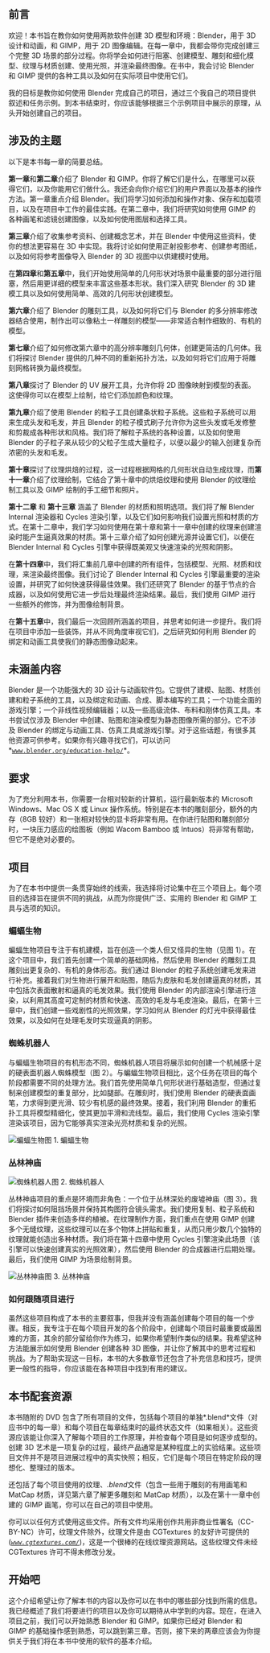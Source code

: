 ## 前言

欢迎！本书旨在教你如何使用两款软件创建 3D 模型和环境：Blender，用于 3D 设计和动画，和 GIMP，用于 2D 图像编辑。在每一章中，我都会带你完成创建三个完整 3D 场景的部分过程。你将学会如何进行阻塞、创建模型、雕刻和细化模型、纹理与材质创建、使用光照，并渲染最终图像。在书中，我会讨论 Blender 和 GIMP 提供的各种工具以及如何在实际项目中使用它们。

我的目标是教你如何使用 Blender 完成自己的项目，通过三个我自己的项目提供叙述和任务示例。到本书结束时，你应该能够根据三个示例项目中展示的原理，从头开始创建自己的项目。

## 涉及的主题

以下是本书每一章的简要总结。

**第一章**和**第二章**介绍了 Blender 和 GIMP。你将了解它们是什么，在哪里可以获得它们，以及你能用它们做什么。我还会向你介绍它们的用户界面以及基本的操作方法。第一章重点介绍 Blender。我们将学习如何添加和操作对象、保存和加载项目，以及在项目中工作的最佳实践。在第二章中，我们将研究如何使用 GIMP 的各种画笔和滤镜创建图像，以及如何使用图层和选择工具。

**第三章**介绍了收集参考资料、创建概念艺术，并在 Blender 中使用这些资料，使你的想法更容易在 3D 中实现。我将讨论如何使用正射投影参考、创建参考图纸，以及如何将参考图像导入 Blender 的 3D 视图中以供建模时使用。

在**第四章**和**第五章**中，我们开始使用简单的几何形状对场景中最重要的部分进行阻塞，然后用更详细的模型来丰富这些基本形状。我们深入研究 Blender 的 3D 建模工具以及如何使用简单、高效的几何形状创建模型。

**第六章**介绍了 Blender 的雕刻工具，以及如何将它们与 Blender 的多分辨率修改器结合使用，制作出可以像粘土一样雕刻的模型——非常适合制作细致的、有机的模型。

**第七章**介绍了如何修改第六章中的高分辨率雕刻几何体，创建更简洁的几何体。我们将探讨 Blender 提供的几种不同的重新拓扑方法，以及如何将它们应用于将雕刻网格转换为最终模型。

**第八章**探讨了 Blender 的 UV 展开工具，允许你将 2D 图像映射到模型的表面。这使得你可以在模型上绘制，给它们添加颜色和纹理。

**第九章**介绍了使用 Blender 的粒子工具创建条状粒子系统。这些粒子系统可以用来生成头发和毛发，并且 Blender 的粒子模式刷子允许你为这些头发或毛发修整和剪裁成各种形状和风格。我们将了解粒子系统的各种设置，以及如何使用 Blender 的子粒子来从较少的父粒子生成大量粒子，以便以最少的输入创建复杂而浓密的头发和毛发。

**第十章**探讨了纹理烘焙的过程，这一过程根据网格的几何形状自动生成纹理，而**第十一章**介绍了纹理绘制，它结合了第十章中的烘焙纹理和使用 Blender 的纹理绘制工具以及 GIMP 绘制的手工细节和照片。

**第十二章** 和 **第十三章** 涵盖了 Blender 的材质和照明选项。我们将了解 Blender Internal 渲染器和 Cycles 渲染引擎，以及它们如何影响我们设置光照和材质的方式。在第十二章中，我们学习如何使用在第十章和第十一章中创建的纹理来创建渲染时能产生逼真效果的材质。第十三章介绍了如何创建光源并设置它们，以便在 Blender Internal 和 Cycles 引擎中获得既美观又快速渲染的光照和阴影。

在**第十四章**中，我们将汇集前几章中创建的所有组件，包括模型、光照、材质和纹理，来渲染最终图像。我们讨论了 Blender Internal 和 Cycles 引擎最重要的渲染设置，并研究了如何快速获得最佳效果。我们还研究了 Blender 的基于节点的合成器，以及如何使用它进一步后处理最终渲染结果。最后，我们使用 GIMP 进行一些额外的修饰，并为图像绘制背景。

在**第十五章**中，我们最后一次回顾所涵盖的项目，并思考如何进一步提升。我们将在项目中添加一些装饰，并从不同角度审视它们，之后研究如何利用 Blender 的绑定和动画工具使我们的静态图像动起来。

## 未涵盖内容

Blender 是一个功能强大的 3D 设计与动画软件包。它提供了建模、贴图、材质创建和粒子系统的工具，以及绑定和动画、合成、脚本编写的工具；一个功能全面的游戏引擎；一个非线性视频编辑器；以及一些高级流体、布料和刚体仿真工具。本书尝试仅涉及 Blender 中创建、贴图和渲染模型为静态图像所需的部分。它不涉及 Blender 的绑定与动画工具、仿真工具或游戏引擎。对于这些话题，有很多其他资源可供参考。如果你有兴趣寻找它们，可以访问*[`www.blender.org/education-help/`](http://www.blender.org/education-help/)*。

## 要求

为了充分利用本书，你需要一台相对较新的计算机，运行最新版本的 Microsoft Windows、Mac OS X 或 Linux 操作系统。特别是在本书的雕刻部分，额外的内存（8GB 较好）和一张相对较快的显卡将非常有用。在你进行贴图和雕刻部分时，一块压力感应的绘图板（例如 Wacom Bamboo 或 Intuos）将非常有帮助，但它不是绝对必要的。

## 项目

为了在本书中提供一条贯穿始终的线索，我选择将讨论集中在三个项目上。每个项目的选择旨在提供不同的挑战，从而为你提供广泛、实用的 Blender 和 GIMP 工具与选项的知识。

### 蝙蝠生物

蝙蝠生物项目专注于有机建模，旨在创造一个类人但又怪异的生物（见图 1）。在这个项目中，我们首先创建一个简单的基础网格，然后使用 Blender 的雕刻工具雕刻出更复杂的、有机的身体形态。我们通过 Blender 的粒子系统创建毛发来进行补充。接着我们对生物进行展开和贴图，随后为皮肤和毛发创建逼真的材质，其中包括次表面散射和逼真的毛发效果。我们使用 Blender 的内部渲染引擎进行渲染，以利用其高度可定制的材质和快速、高效的毛发与毛皮渲染。最后，在第十三章中，我们创建一些戏剧性的光照效果，学习如何从 Blender 的灯光中获得最佳效果，以及如何在处理毛发时实现逼真的阴影。

### 蜘蛛机器人

与蝙蝠生物项目的有机形态不同，蜘蛛机器人项目将展示如何创建一个机械感十足的硬表面机器人蜘蛛模型（图 2）。与蝙蝠生物项目相比，这个任务在项目的每个阶段都需要不同的处理方法。我们首先使用简单几何形状进行基础造型，但通过复制来创建模型的重复部分，比如腿部。在雕刻时，我们使用 Blender 的硬表面画笔，力求得到更光滑、较少有机感的最终效果。接着，我们利用 Blender 的重拓扑工具将模型精细化，使其更加平滑和流线型。最后，我们使用 Cycles 渲染引擎渲染该项目，因为它能够真实渲染光亮材质和复杂的光照。

![蝙蝠生物](img/httpatomoreillycomsourcenostarchimages1538248.png.jpg)图 1. 蝙蝠生物

### 丛林神庙

![蜘蛛机器人](img/httpatomoreillycomsourcenostarchimages1538250.png.jpg)图 2. 蜘蛛机器人

丛林神庙项目的重点是环境而非角色：一个位于丛林深处的废墟神庙（图 3）。我们将探讨如何阻挡场景并保持其构图符合镜头需求。我们使用复制、粒子系统和 Blender 插件来创造多样的植被。在纹理制作方面，我们重点在使用 GIMP 创建多个无缝纹理，这些纹理可以在多个物体上拼贴和重复，从而只用少数几个独特的纹理就能创造出多种材质。我们将在第十四章中使用 Cycles 引擎渲染此场景（该引擎可以快速创建真实的光照效果），然后使用 Blender 的合成器进行后期处理。最后，我们使用 GIMP 为场景绘制背景。

![丛林神庙](img/httpatomoreillycomsourcenostarchimages1538252.png.jpg)图 3. 丛林神庙

### 如何跟随项目进行

虽然这些项目构成了本书的主要叙事，但我并没有涵盖创建每个项目的每一个步骤。相反，我专注于在每个项目开发的各个阶段中，创建每个项目时最重要或最困难的方面，其余的部分留给你作为练习，如果你希望制作类似的结果。我希望这种方法能展示如何使用 Blender 创建各种 3D 图像，并让你了解其中的思考过程和挑战。为了帮助实现这一目标，本书的大多数章节还包含了补充信息和技巧，提供更一般性的指导，你应该能在各种项目中找到有用的建议。

## 本书配套资源

本书随附的 DVD 包含了所有项目的文件，包括每个项目的单独*.blend*文件（对应书中的每一章）和每个项目在每章结束时的最终状态文件（如果相关）。这些资源应该能让你深入了解每个项目的工作原理，并检查每个项目是如何逐步成型的。创建 3D 艺术是一项复杂的过程，最终产品通常是某种程度上的实验结果。这些项目文件并不是项目进展过程中的真实快照；相反，它们是每个项目在特定阶段的理想化、整理过的版本。

还包括了每个项目使用的纹理、*.blend*文件（包含一些用于雕刻的有用画笔和 MatCap 材质，详见第六章了解更多雕刻和 MatCap 材质），以及在第十一章中创建的 GIMP 画笔，你可以在自己的项目中使用。

你可以以任何方式使用这些文件。所有文件均采用创作共用非商业性署名（CC-BY-NC）许可，纹理文件除外，纹理文件是由 CGTextures 的友好许可提供的 (*[`www.cgtextures.com/`](http://www.cgtextures.com/)*)，这是一个很棒的在线纹理资源网站。这些纹理文件未经 CGTextures 许可不得未修改分发。

## 开始吧

这个介绍希望让你了解本书的内容以及你可以在书中的哪些部分找到所需的信息。我已经概述了我们将要进行的项目以及你可以期待从中学到的内容。现在，在进入项目之前，我们可以开始熟悉 Blender 和 GIMP。如果你已经对 Blender 和 GIMP 的基础操作感到熟悉，可以跳到第三章。否则，接下来的两章应该会为你提供关于我们将在本书中使用的软件的基本介绍。
